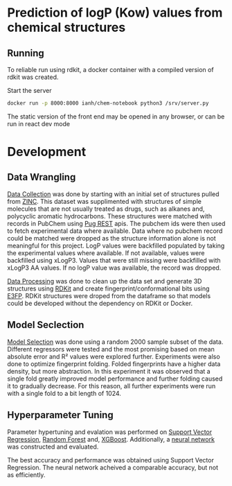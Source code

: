 # Prediction of logP (Kow) values from chemical structures

## Running
To reliable run using rdkit, a docker container with a compiled version of rdkit was created. 

Start the server
```sh
docker run -p 8000:8000 ianh/chem-notebook python3 /srv/server.py
```

The static version of the front end may be opened in any browser, or can be run in react dev mode

# Development

## Data Wrangling
[Data Collection](experiments/data_collection.ipynb) was done by starting with an initial set of structures pulled from [ZINC](https://zinc.docking.org/). This dataset was supplimented with structures of simple molecules that are not usually treated as drugs, such as alkanes and, polycyclic aromatic hydrocarbons. These structures were matched with records in PubChem using [Pug REST](https://pubchemdocs.ncbi.nlm.nih.gov/pug-rest) apis. The pubchem ids were then used to fetch experimental data where available. Data where no pubchem record could be matched were dropped as the structure information alone is not meaningful for this project. LogP values were backfilled populated by taking the experimental values where available. If not available, values were backfilled using xLogP3. Values that were still missing were backfilled with xLogP3 AA values. If no logP value was available, the record was dropped.

[Data Processing](experiments/data_wrangling.ipynb) was done to clean up the data set and generate 3D structures using [RDKit](https://rdkit.org) and create fingerprint/conformational bits using [E3FP](https://github.com/keiserlab/e3fp). RDKit structures were droped from the dataframe so that models could be developed without the dependency on RDKit or Docker.


## Model Seclection

[Model Selection](experiments/model_selection.ipynb) was done using a random 2000 sample subset of the data. Different regressors were tested and the most promising based on mean absolute error and R² values were explored further. Experiments were also done to optimize fingerprint folding. Folded fingerprints have a higher data density, but more abstraction. In this experiment it was observed that a single fold greatly improved model performance and further folding caused it to gradually decrease. For this reason, all further experiments were run with a single fold to a bit length of 1024.

## Hyperparameter Tuning

Parameter hypertuning and evalation was performed on [Support Vector Regression](), [Random Forest]() and, [XGBoost]().
Additionally, a [neural network]() was constructed and evaluated.

The best accuracy and performance was obtained using Support Vector Regression. The neural network acheived a comparable accuracy, but not as efficiently.
